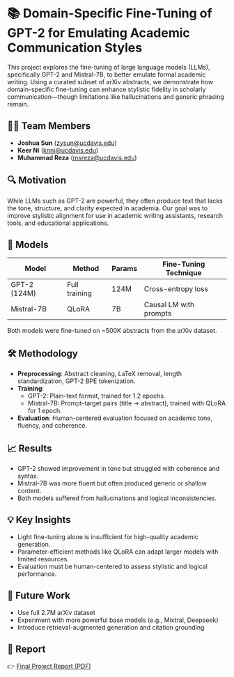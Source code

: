 # 📚 Domain-Specific Fine-Tuning of GPT-2 for Emulating Academic Communication Styles

This project explores the fine-tuning of large language models (LLMs), specifically GPT-2 and Mistral-7B, to better emulate formal academic writing. Using a curated subset of arXiv abstracts, we demonstrate how domain-specific fine-tuning can enhance stylistic fidelity in scholarly communication—though limitations like hallucinations and generic phrasing remain.

## 👨‍💻 Team Members

- **Joshua Sun** (zysun@ucdavis.edu)
- **Keer Ni** (knni@ucdavis.edu)  
- **Muhammad Reza** (msreza@ucdavis.edu) 

## 🔍 Motivation

While LLMs such as GPT-2 are powerful, they often produce text that lacks the tone, structure, and clarity expected in academia. Our goal was to improve stylistic alignment for use in academic writing assistants, research tools, and educational applications.

## 🧠 Models

| Model         | Method       | Params | Fine-Tuning Technique     |
|---------------|--------------|--------|----------------------------|
| GPT-2 (124M)  | Full training | 124M   | Cross-entropy loss         |
| Mistral-7B    | QLoRA        | 7B     | Causal LM with prompts     |

Both models were fine-tuned on ~500K abstracts from the arXiv dataset.

## 🛠️ Methodology

- **Preprocessing**: Abstract cleaning, LaTeX removal, length standardization, GPT-2 BPE tokenization.
- **Training**:
  - GPT-2: Plain-text format, trained for 1.2 epochs.
  - Mistral-7B: Prompt-target pairs (title → abstract), trained with QLoRA for 1 epoch.
- **Evaluation**: Human-centered evaluation focused on academic tone, fluency, and coherence.

## 📈 Results

- GPT-2 showed improvement in tone but struggled with coherence and syntax.
- Mistral-7B was more fluent but often produced generic or shallow content.
- Both models suffered from hallucinations and logical inconsistencies.

## 💡 Key Insights

- Light fine-tuning alone is insufficient for high-quality academic generation.
- Parameter-efficient methods like QLoRA can adapt larger models with limited resources.
- Evaluation must be human-centered to assess stylistic and logical performance.

## 🚀 Future Work

- Use full 2.7M arXiv dataset
- Experiment with more powerful base models (e.g., Mixtral, Deepseek)
- Introduce retrieval-augmented generation and citation grounding

## 📎 Report

👉 [Final Project Report (PDF)](./ECS%20271%20Final%20Project%20Report.pdf)
